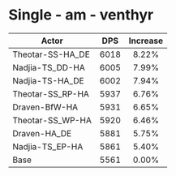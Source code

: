 # Single - am - venthyr
| Actor | DPS | Increase |
|---|:---:|:---:|
|Theotar-SS-HA_DE|6018|8.22%|
|Nadjia-TS_DD-HA|6005|7.99%|
|Nadjia-TS-HA_DE|6002|7.94%|
|Theotar-SS_RP-HA|5937|6.76%|
|Draven-BfW-HA|5931|6.65%|
|Theotar-SS_WP-HA|5920|6.46%|
|Draven-HA_DE|5881|5.75%|
|Nadjia-TS_EP-HA|5861|5.40%|
|Base|5561|0.00%|
